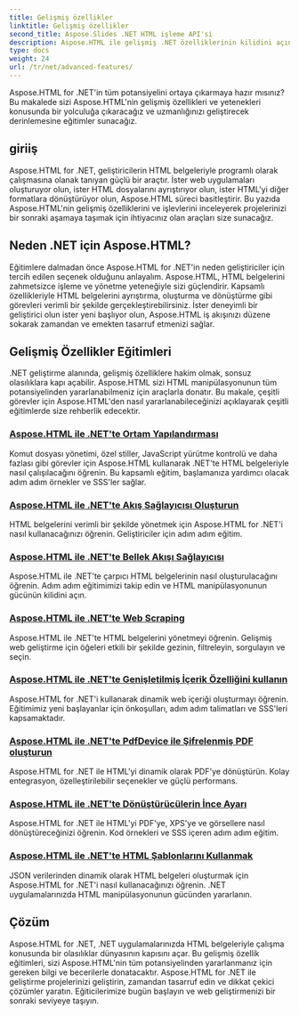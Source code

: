 ```yaml
---
title: Gelişmiş özellikler
linktitle: Gelişmiş özellikler
second_title: Aspose.Slides .NET HTML işleme API'si
description: Aspose.HTML ile gelişmiş .NET özelliklerinin kilidini açın! Ortam yapılandırmasından web kazımaya kadar güçlü web geliştirme için kapsamlı eğitimleri keşfedin.
type: docs
weight: 24
url: /tr/net/advanced-features/
---
```


Aspose.HTML for .NET'in tüm potansiyelini ortaya çıkarmaya hazır mısınız? Bu makalede sizi Aspose.HTML'nin gelişmiş özellikleri ve yetenekleri konusunda bir yolculuğa çıkaracağız ve uzmanlığınızı geliştirecek derinlemesine eğitimler sunacağız.

## giriiş

Aspose.HTML for .NET, geliştiricilerin HTML belgeleriyle programlı olarak çalışmasına olanak tanıyan güçlü bir araçtır. İster web uygulamaları oluşturuyor olun, ister HTML dosyalarını ayrıştırıyor olun, ister HTML'yi diğer formatlara dönüştürüyor olun, Aspose.HTML süreci basitleştirir. Bu yazıda Aspose.HTML'nin gelişmiş özelliklerini ve işlevlerini inceleyerek projelerinizi bir sonraki aşamaya taşımak için ihtiyacınız olan araçları size sunacağız.

## Neden .NET için Aspose.HTML?

Eğitimlere dalmadan önce Aspose.HTML for .NET'in neden geliştiriciler için tercih edilen seçenek olduğunu anlayalım. Aspose.HTML, HTML belgelerini zahmetsizce işleme ve yönetme yeteneğiyle sizi güçlendirir. Kapsamlı özellikleriyle HTML belgelerini ayrıştırma, oluşturma ve dönüştürme gibi görevleri verimli bir şekilde gerçekleştirebilirsiniz. İster deneyimli bir geliştirici olun ister yeni başlıyor olun, Aspose.HTML iş akışınızı düzene sokarak zamandan ve emekten tasarruf etmenizi sağlar.

## Gelişmiş Özellikler Eğitimleri
.NET geliştirme alanında, gelişmiş özelliklere hakim olmak, sonsuz olasılıklara kapı açabilir. Aspose.HTML sizi HTML manipülasyonunun tüm potansiyelinden yararlanabilmeniz için araçlarla donatır. Bu makale, çeşitli görevler için Aspose.HTML'den nasıl yararlanabileceğinizi açıklayarak çeşitli eğitimlerde size rehberlik edecektir.
### [Aspose.HTML ile .NET'te Ortam Yapılandırması](./environment-configuration/)
Komut dosyası yönetimi, özel stiller, JavaScript yürütme kontrolü ve daha fazlası gibi görevler için Aspose.HTML kullanarak .NET'te HTML belgeleriyle nasıl çalışılacağını öğrenin. Bu kapsamlı eğitim, başlamanıza yardımcı olacak adım adım örnekler ve SSS'ler sağlar.
### [Aspose.HTML ile .NET'te Akış Sağlayıcısı Oluşturun](./create-stream-provider/)
HTML belgelerini verimli bir şekilde yönetmek için Aspose.HTML for .NET'i nasıl kullanacağınızı öğrenin. Geliştiriciler için adım adım eğitim.
### [Aspose.HTML ile .NET'te Bellek Akışı Sağlayıcısı](./memory-stream-provider/)
Aspose.HTML ile .NET'te çarpıcı HTML belgelerinin nasıl oluşturulacağını öğrenin. Adım adım eğitimimizi takip edin ve HTML manipülasyonunun gücünün kilidini açın.
### [Aspose.HTML ile .NET'te Web Scraping](./web-scraping/)
Aspose.HTML ile .NET'te HTML belgelerini yönetmeyi öğrenin. Gelişmiş web geliştirme için öğeleri etkili bir şekilde gezinin, filtreleyin, sorgulayın ve seçin.
### [Aspose.HTML ile .NET'te Genişletilmiş İçerik Özelliğini kullanın](./use-extended-content-property/)
Aspose.HTML for .NET'i kullanarak dinamik web içeriği oluşturmayı öğrenin. Eğitimimiz yeni başlayanlar için önkoşulları, adım adım talimatları ve SSS'leri kapsamaktadır.
### [Aspose.HTML ile .NET'te PdfDevice ile Şifrelenmiş PDF oluşturun](./generate-encrypted-pdf-by-pdfdevice/)
Aspose.HTML for .NET ile HTML'yi dinamik olarak PDF'ye dönüştürün. Kolay entegrasyon, özelleştirilebilir seçenekler ve güçlü performans.
### [Aspose.HTML ile .NET'te Dönüştürücülerin İnce Ayarı](./fine-tuning-converters/)
Aspose.HTML for .NET ile HTML'yi PDF'ye, XPS'ye ve görsellere nasıl dönüştüreceğinizi öğrenin. Kod örnekleri ve SSS içeren adım adım eğitim.
### [Aspose.HTML ile .NET'te HTML Şablonlarını Kullanmak](./using-html-templates/)
JSON verilerinden dinamik olarak HTML belgeleri oluşturmak için Aspose.HTML for .NET'i nasıl kullanacağınızı öğrenin. .NET uygulamalarınızda HTML manipülasyonunun gücünden yararlanın.


## Çözüm

Aspose.HTML for .NET, .NET uygulamalarınızda HTML belgeleriyle çalışma konusunda bir olasılıklar dünyasının kapısını açar. Bu gelişmiş özellik eğitimleri, sizi Aspose.HTML'nin tüm potansiyelinden yararlanmanız için gereken bilgi ve becerilerle donatacaktır. Aspose.HTML for .NET ile geliştirme projelerinizi geliştirin, zamandan tasarruf edin ve dikkat çekici çözümler yaratın. Eğiticilerimize bugün başlayın ve web geliştirmenizi bir sonraki seviyeye taşıyın.